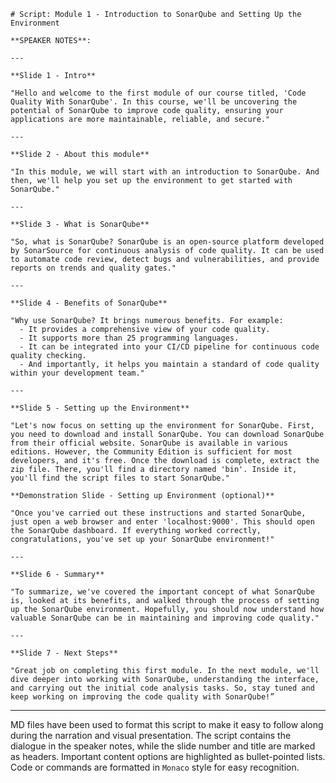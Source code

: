     # Script: Module 1 - Introduction to SonarQube and Setting Up the Environment
    
    **SPEAKER NOTES**:

    ---

    **Slide 1 - Intro**

    "Hello and welcome to the first module of our course titled, 'Code Quality With SonarQube'. In this course, we'll be uncovering the potential of SonarQube to improve code quality, ensuring your applications are more maintainable, reliable, and secure."

    ---

    **Slide 2 - About this module**

    "In this module, we will start with an introduction to SonarQube. And then, we'll help you set up the environment to get started with SonarQube."

    ---

    **Slide 3 - What is SonarQube**

    "So, what is SonarQube? SonarQube is an open-source platform developed by SonarSource for continuous analysis of code quality. It can be used to automate code review, detect bugs and vulnerabilities, and provide reports on trends and quality gates."

    ---

    **Slide 4 - Benefits of SonarQube**

    "Why use SonarQube? It brings numerous benefits. For example:
      - It provides a comprehensive view of your code quality.
      - It supports more than 25 programming languages.
      - It can be integrated into your CI/CD pipeline for continuous code quality checking.
      - And importantly, it helps you maintain a standard of code quality within your development team."

    ---

    **Slide 5 - Setting up the Environment**

    "Let's now focus on setting up the environment for SonarQube. First, you need to download and install SonarQube. You can download SonarQube from their official website. SonarQube is available in various editions. However, the Community Edition is sufficient for most developers, and it's free. Once the download is complete, extract the zip file. There, you'll find a directory named 'bin'. Inside it, you'll find the script files to start SonarQube."

    **Demonstration Slide - Setting up Environment (optional)**

    "Once you've carried out these instructions and started SonarQube, just open a web browser and enter 'localhost:9000'. This should open the SonarQube dashboard. If everything worked correctly, congratulations, you've set up your SonarQube environment!"

    ---

    **Slide 6 - Summary**

    "To summarize, we've covered the important concept of what SonarQube is, looked at its benefits, and walked through the process of setting up the SonarQube environment. Hopefully, you should now understand how valuable SonarQube can be in maintaining and improving code quality."

    ---

    **Slide 7 - Next Steps**

    "Great job on completing this first module. In the next module, we'll dive deeper into working with SonarQube, understanding the interface, and carrying out the initial code analysis tasks. So, stay tuned and keep working on improving the code quality with SonarQube!”

---

MD files have been used to format this script to make it easy to follow along during the narration and visual presentation. The script contains the dialogue in the speaker notes, while the slide number and title are marked as headers. Important content options are highlighted as bullet-pointed lists. Code or commands are formatted in `Monaco` style for easy recognition.
